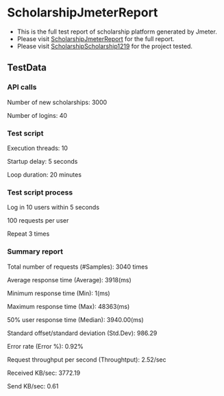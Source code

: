 # ScholarshipJmeterReport

- This is the full test report of scholarship platform generated by Jmeter.
- Please visit [ScholarshipJmeterReport](https://davewylee.github.io/ScholarshipJmeterReport/) for the full report.
- Please visit [ScholarshipScholarship1219](https://github.com/LyndonYeh/Scholarship1219) for the project tested.

## TestData

### API calls

Number of new scholarships: 3000

Number of logins: 40


### Test script

Execution threads: 10

Startup delay: 5 seconds

Loop duration: 20 minutes


### Test script process

Log in 10 users within 5 seconds

100 requests per user

Repeat 3 times


### Summary report

Total number of requests (#Samples): 3040 times

Average response time (Average): 3918(ms)

Minimum response time (Min): 1(ms)

Maximum response time (Max): 48363(ms)

50% user response time (Median): 3940.00(ms)

Standard offset/standard deviation (Std.Dev): 986.29

Error rate (Error %): 0.92%

Request throughput per second (Throughtput): 2.52/sec

Received KB/sec: 3772.19

Send KB/sec: 0.61
